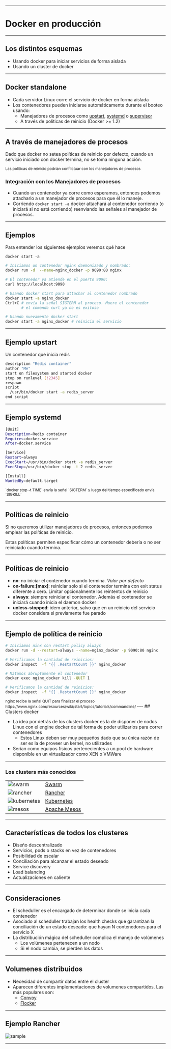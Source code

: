 ***
# Docker en producción
---
## Los distintos esquemas

* Usando docker para iniciar servicios de forma aislada
* Usando un cluster de docker
---
## Docker standalone

* Cada servidor Linux corre el servicio de docker en forma aislada
* Los contenedores pueden iniciarse automáticamente durante el booteo usando:
  * Manejadores de procesos como [upstart](http://upstart.ubuntu.com/), [systemd](https://freedesktop.org/wiki/Software/systemd/) o [supervisor](http://supervisord.org/)
  * A través de políticas de reinicio (Docker >= 1.2)
---
## A través de manejadores de procesos

Dado que docker no setea políticas de reinicio por defecto, cuando un servicio iniciado con
docker termina, no se toma ninguna acción. 

<small>
Las políticas de reinicio podrían conflictuar con los manejadores de procesos
</small>

### Integración con los Manejadores de procesos

* Cuando un contenedor ya corre como esperamos, entonces podemos attacharlo a un
  manejador de procesos para que él lo maneje.
* Corriendo  `docker start -a` docker attachará al contenedor corriendo (o
  iniciará si no está corriendo) reenviando las señales al manejador de
procesos.
---
## Ejemplos

Para entender los siguientes ejemplos veremos qué hace

`docker start -a`

```bash
# Iniciamos un contenedor nginx daemonizado y nombrado:
docker run -d  --name=nginx_docker -p 9090:80 nginx

# El contenedor ya atiende en el puerto 9090:
curl http://localhost:9090

# Usando docker start para attachar al contenedor nombrado
docker start -a nginx_docker
Ctrl+C # envía la señal SIGTERM al proceso. Muere el contenedor
       # el comando curl ya no es exitoso

# Usando nuevamente docker start
docker start -a nginx_docker # reinicia el servicio
```
---
## Ejemplo upstart

Un contenedor que inicia redis

```bash
description "Redis container"
author "Me"
start on filesystem and started docker
stop on runlevel [!2345]
respawn
script
  /usr/bin/docker start -a redis_server
end script
```

---
## Ejemplo systemd

```bash
[Unit]
Description=Redis container
Requires=docker.service
After=docker.service

[Service]
Restart=always
ExecStart=/usr/bin/docker start -a redis_server
ExecStop=/usr/bin/docker stop -t 2 redis_server

[Install]
WantedBy=default.target
```

<small>
`docker stop -t TIME` envía la señal `SIGTERM` y luego del tiempo especificado envía
`SIGKILL`
</small>

---
## Políticas de reinicio

Si no queremos utilizar manejadores de procesos, entonces podemos emplear las
políticas de reinicio.

Estas políticas permiten especificar cómo un contenedor debería o no ser
reiniciado cuando termina.

---
## Políticas de reinicio

* **no**: no iniciar el contenedor cuando termina. *Valor por defecto*
* **on-failure:[max]**: reiniciar solo si el contenedor termina con exit
  status diferente a cero. Limitar opcionalmente los reintentos de reinicio
* **always**: siempre reiniciar el contenedor. Además el contenedor se iniciará
  cuando inicia el daemon docker
* **unless-stopped**: idem anterior, salvo que en un reinicio del servicio
  docker considera si previamente fue parado

---
## Ejemplo de política de reinicio

```bash
# Iniciamos ninx con restart policy always
docker run -d --restart=always --name=nginx_docker -p 9090:80 nginx

# Verificamos la cantidad de reinicios:
docker inspect  -f "{{ .RestartCount }}" nginx_docker

# Matamos abruptamente el contenedor
docker exec nginx_docker kill -QUIT 1 

# Verificamos la cantidad de reinicios:
docker inspect  -f "{{ .RestartCount }}" nginx_docker

```
<small>
nginx recibe la señal QUIT para finalizar el proceso
https://www.nginx.com/resources/wiki/start/topics/tutorials/commandline/
</small>
---
## Clusters docker

* La idea por detrás de los clusters docker es la de disponer de nodos Linux con el engine
docker de tal forma de poder utilizarlos para correr contenedores
  * Estos Linux deben ser muy pequeños dado que su única razón de ser es la de
proveer un kernel, no utilizades
* Serían como equipos físicos pertenecientes a un pool de hardware disponible en
un virtualizador como XEN o VMWare
---
### Los clusters más conocidos

<table class="product_logos" >

<tr>
<td> <img alt="swarm" src="images/docker-whales.png" /> </td>
<td><a href="https://docs.docker.com/engine/swarm/">Swarm </a></td>
</tr>

<tr>
<td> <img alt="rancher" src="images/rancher-logo.png" /> </td>
<td> <a href="http://rancher.com/">Rancher</a> </td>
</tr>

<tr>
<td> <img alt="kubernetes" src="images/kubernetes-logo.png" /> </td>
<td> <a href="http://kubernetes.io/">Kubernetes</a> </td>
</tr>

<tr>
<td> <img alt="mesos" src="images/mesos-logo.png" /> </td>
<td> <a href="http://mesos.apache.org/">Apache Mesos</a> </td>
</tr>

</table>

---
## Características de todos los clusteres

* Diseño descentralizado
* Servicios, pods o stacks en vez de contenedores
* Posibilidad de escalar
* Conciliación para alcanzar el estado deseado
* Service discovery
* Load balancing
* Actualizaciones en caliente
---
## Consideraciones

* El scheduller es el encargado de determinar donde se inicia cada contenedor
* Asociado al scheduller trabajan los health checks que garantizan la
  conciliación de un estado deseado: que hayan N contenedores para el servicio X
* La distribución mágica del scheduller complica el manejo de volúmenes
  * Los volúmenes pertenecen a un nodo
  * Si el nodo cambia, se pierden los datos
---
## Volumenes distribuidos

* Necesidad de compartir datos entre el cluster
* Aparecen diferentes implementaciones de volumenes compartidos. Las más
  populares son:
  * [Convoy](https://github.com/rancher/convoy)
  * [Flocker](https://clusterhq.com/flocker/introduction/)
---
## Ejemplo Rancher

![sample](images/rancher-sample.png)
***
